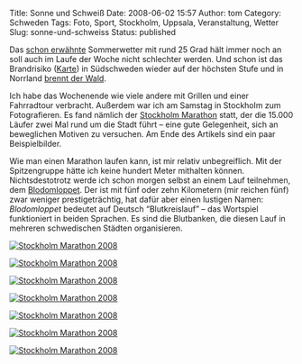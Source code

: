 Title: Sonne und Schweiß
Date: 2008-06-02 15:57
Author: tom
Category: Schweden
Tags: Foto, Sport, Stockholm, Uppsala, Veranstaltung, Wetter
Slug: sonne-und-schweiss
Status: published

Das [schon erwähnte](http://www.fiket.de/2008/05/29/sonne/) Sommerwetter
mit rund 25 Grad hält immer noch an soll auch im Laufe der Woche nicht
schlechter werden. Und schon ist das Brandrisiko
([Karte](http://www.smhi.se/cmp/jsp/polopoly.jsp?d=5559&l=sv)) in
Südschweden wieder auf der höchsten Stufe und in Norrland [brennt der
Wald](http://www.sr.se/cgi-bin/international/nyhetssidor/artikel.asp?nyheter=1&programid=2108&Artikel=2108960).

Ich habe das Wochenende wie viele andere mit Grillen und einer
Fahrradtour verbracht. Außerdem war ich am Samstag in Stockholm zum
Fotografieren. Es fand nämlich der [Stockholm
Marathon](http://www.stockholmmarathon.se/Start/index.cfm?Lan_ID=4)
statt, der die 15.000 Läufer zwei Mal rund um die Stadt führt – eine
gute Gelegenheit, sich an beweglichen Motiven zu versuchen. Am Ende des
Artikels sind ein paar Beispielbilder.

Wie man einen Marathon laufen kann, ist mir relativ unbegreiflich. Mit
der Spitzengruppe hätte ich keine hundert Meter mithalten können.
Nichtsdestotrotz werde ich schon morgen selbst an einem Lauf teilnehmen,
dem [Blodomloppet](http://blodomloppet.se/main.aspx?PageId=199). Der ist
mit fünf oder zehn Kilometern (mir reichen fünf) zwar weniger
prestigeträchtig, hat dafür aber einen lustigen Namen: *Blodomloppet*
bedeutet auf Deutsch “Blutkreislauf” – das Wortspiel funktioniert in
beiden Sprachen. Es sind die Blutbanken, die diesen Lauf in mehreren
schwedischen Städten organisieren.

<!--more Jetzt noch zu den Marathonbildern &raquo;-->

[![Stockholm Marathon
2008](http://www.fiket.de/pic/marat1_s.jpg "Stockholm Marathon 2008")](http://www.fiket.de/pic/marat1_l.jpg)

[![Stockholm Marathon
2008](http://www.fiket.de/pic/marat2_s.jpg "Stockholm Marathon 2008")](http://www.fiket.de/pic/marat2_l.jpg)

[![Stockholm Marathon
2008](http://www.fiket.de/pic/marat3_s.jpg "Stockholm Marathon 2008")](http://www.fiket.de/pic/marat3_l.jpg)

[![Stockholm Marathon
2008](http://www.fiket.de/pic/marat4_s.jpg "Stockholm Marathon 2008")](http://www.fiket.de/pic/marat4_l.jpg)

[![Stockholm Marathon
2008](http://www.fiket.de/pic/marat5_s.jpg "Stockholm Marathon 2008")](http://www.fiket.de/pic/marat5_l.jpg)

[![Stockholm Marathon
2008](http://www.fiket.de/pic/marat6_s.jpg "Stockholm Marathon 2008")](http://www.fiket.de/pic/marat6_l.jpg)

[![Stockholm Marathon
2008](http://www.fiket.de/pic/marat7_s.jpg "Stockholm Marathon 2008")](http://www.fiket.de/pic/marat7_l.jpg)

